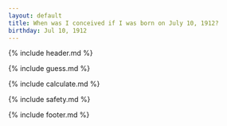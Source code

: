 ```yaml
---
layout: default
title: When was I conceived if I was born on July 10, 1912?
birthday: Jul 10, 1912
---
```


{% include header.md %}

{% include guess.md %}

{% include calculate.md %}

{% include safety.md %}

{% include footer.md %}



